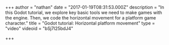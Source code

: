 +++
author = "nathan"
date = "2017-01-19T08:31:53.000Z"
description = "In this Godot tutorial, we explore key basic tools we need to make games with the engine. Then, we code the horizontal movement for a platform game character."
title = "Godot tutorial: Horizontal platform movement"
type = "video"
videoid = "bSj7l25bdJ4"

+++

